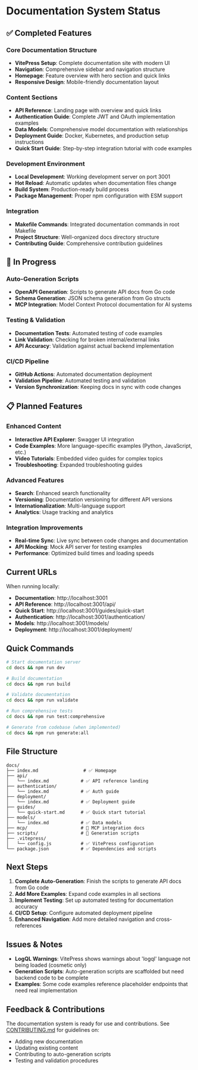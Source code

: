 # Documentation System Status

## ✅ Completed Features

### Core Documentation Structure
- **VitePress Setup**: Complete documentation site with modern UI
- **Navigation**: Comprehensive sidebar and navigation structure
- **Homepage**: Feature overview with hero section and quick links
- **Responsive Design**: Mobile-friendly documentation layout

### Content Sections
- **API Reference**: Landing page with overview and quick links
- **Authentication Guide**: Complete JWT and OAuth implementation examples
- **Data Models**: Comprehensive model documentation with relationships
- **Deployment Guide**: Docker, Kubernetes, and production setup instructions
- **Quick Start Guide**: Step-by-step integration tutorial with code examples

### Development Environment
- **Local Development**: Working development server on port 3001
- **Hot Reload**: Automatic updates when documentation files change
- **Build System**: Production-ready build process
- **Package Management**: Proper npm configuration with ESM support

### Integration
- **Makefile Commands**: Integrated documentation commands in root Makefile
- **Project Structure**: Well-organized docs directory structure
- **Contributing Guide**: Comprehensive contribution guidelines

## 🔄 In Progress

### Auto-Generation Scripts
- **OpenAPI Generation**: Scripts to generate API docs from Go code
- **Schema Generation**: JSON schema generation from Go structs
- **MCP Integration**: Model Context Protocol documentation for AI systems

### Testing & Validation
- **Documentation Tests**: Automated testing of code examples
- **Link Validation**: Checking for broken internal/external links
- **API Accuracy**: Validation against actual backend implementation

### CI/CD Pipeline
- **GitHub Actions**: Automated documentation deployment
- **Validation Pipeline**: Automated testing and validation
- **Version Synchronization**: Keeping docs in sync with code changes

## 📋 Planned Features

### Enhanced Content
- **Interactive API Explorer**: Swagger UI integration
- **Code Examples**: More language-specific examples (Python, JavaScript, etc.)
- **Video Tutorials**: Embedded video guides for complex topics
- **Troubleshooting**: Expanded troubleshooting guides

### Advanced Features
- **Search**: Enhanced search functionality
- **Versioning**: Documentation versioning for different API versions
- **Internationalization**: Multi-language support
- **Analytics**: Usage tracking and analytics

### Integration Improvements
- **Real-time Sync**: Live sync between code changes and documentation
- **API Mocking**: Mock API server for testing examples
- **Performance**: Optimized build times and loading speeds

## Current URLs

When running locally:
- **Documentation**: http://localhost:3001
- **API Reference**: http://localhost:3001/api/
- **Quick Start**: http://localhost:3001/guides/quick-start
- **Authentication**: http://localhost:3001/authentication/
- **Models**: http://localhost:3001/models/
- **Deployment**: http://localhost:3001/deployment/

## Quick Commands

```bash
# Start documentation server
cd docs && npm run dev

# Build documentation
cd docs && npm run build

# Validate documentation
cd docs && npm run validate

# Run comprehensive tests
cd docs && npm run test:comprehensive

# Generate from codebase (when implemented)
cd docs && npm run generate:all
```

## File Structure

```
docs/
├── index.md                 # ✅ Homepage
├── api/
│   └── index.md            # ✅ API reference landing
├── authentication/
│   └── index.md            # ✅ Auth guide
├── deployment/
│   └── index.md            # ✅ Deployment guide
├── guides/
│   └── quick-start.md      # ✅ Quick start tutorial
├── models/
│   └── index.md            # ✅ Data models
├── mcp/                    # 🔄 MCP integration docs
├── scripts/                # 🔄 Generation scripts
├── .vitepress/
│   └── config.js           # ✅ VitePress configuration
└── package.json            # ✅ Dependencies and scripts
```

## Next Steps

1. **Complete Auto-Generation**: Finish the scripts to generate API docs from Go code
2. **Add More Examples**: Expand code examples in all sections
3. **Implement Testing**: Set up automated testing for documentation accuracy
4. **CI/CD Setup**: Configure automated deployment pipeline
5. **Enhanced Navigation**: Add more detailed navigation and cross-references

## Issues & Notes

- **LogQL Warnings**: VitePress shows warnings about 'logql' language not being loaded (cosmetic only)
- **Generation Scripts**: Auto-generation scripts are scaffolded but need backend code to be complete
- **Examples**: Some code examples reference placeholder endpoints that need real implementation

## Feedback & Contributions

The documentation system is ready for use and contributions. See [CONTRIBUTING.md](../CONTRIBUTING.md) for guidelines on:
- Adding new documentation
- Updating existing content
- Contributing to auto-generation scripts
- Testing and validation procedures